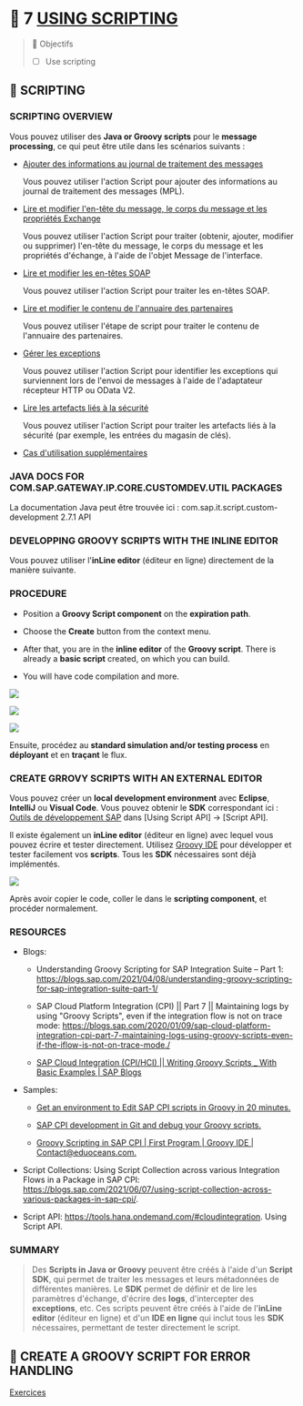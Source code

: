 # 🌸 7 [USING SCRIPTING](https://learning.sap.com/learning-journeys/developing-with-sap-integration-suite/using-adapters_f42fdb69-df78-4faf-bfd3-0a7b8c8beebd)

> 🌺 Objectifs
>
> - [ ] Use scripting

## 🌸 SCRIPTING

### SCRIPTING OVERVIEW

Vous pouvez utiliser des **Java or Groovy scripts** pour le **message processing**, ce qui peut être utile dans les scénarios suivants :

- [Ajouter des informations au journal de traitement des messages](https://help.sap.com/docs/CLOUD_INTEGRATION/368c481cd6954bdfa5d0435479fd4eaf/e8e928373b66488b8d78fb5a314b8a9e.html?locale=en-US)

  Vous pouvez utiliser l'action Script pour ajouter des informations au journal de traitement des messages (MPL).

- [Lire et modifier l'en-tête du message, le corps du message et les propriétés Exchange](https://help.sap.com/docs/CLOUD_INTEGRATION/368c481cd6954bdfa5d0435479fd4eaf/5822f320823040af915c54a379463547.html?locale=en-US)

  Vous pouvez utiliser l'action Script pour traiter (obtenir, ajouter, modifier ou supprimer) l'en-tête du message, le corps du message et les propriétés d'échange, à l'aide de l'objet Message de l'interface.

- [Lire et modifier les en-têtes SOAP](https://help.sap.com/docs/CLOUD_INTEGRATION/368c481cd6954bdfa5d0435479fd4eaf/8a2827d030b345f998199774266b9810.html?locale=en-US)

  Vous pouvez utiliser l'action Script pour traiter les en-têtes SOAP.

- [Lire et modifier le contenu de l'annuaire des partenaires](https://help.sap.com/docs/CLOUD_INTEGRATION/368c481cd6954bdfa5d0435479fd4eaf/ab10d02667fe48309bd2d5cd5e06e4f3.html?locale=en-US)

  Vous pouvez utiliser l'étape de script pour traiter le contenu de l'annuaire des partenaires.

- [Gérer les exceptions](https://help.sap.com/docs/CLOUD_INTEGRATION/368c481cd6954bdfa5d0435479fd4eaf/e29a49d229ce40aa8d2f035da80088a9.html?locale=en-US)

  Vous pouvez utiliser l'action Script pour identifier les exceptions qui surviennent lors de l'envoi de messages à l'aide de l'adaptateur récepteur HTTP ou OData V2.

- [Lire les artefacts liés à la sécurité](https://help.sap.com/docs/CLOUD_INTEGRATION/368c481cd6954bdfa5d0435479fd4eaf/8dd981e4f1f44d22bee22c174e5c52d0.html?locale=en-US)

  Vous pouvez utiliser l'action Script pour traiter les artefacts liés à la sécurité (par exemple, les entrées du magasin de clés).

- [Cas d'utilisation supplémentaires](https://help.sap.com/docs/CLOUD_INTEGRATION/368c481cd6954bdfa5d0435479fd4eaf/bc92c7a4c5a641cbb282895b2c6d6225.html?locale=en-US)

### JAVA DOCS FOR COM.SAP.GATEWAY.IP.CORE.CUSTOMDEV.UTIL PACKAGES

La documentation Java peut être trouvée ici : com.sap.it.script.custom-development 2.7.1 API

### DEVELOPPING GROOVY SCRIPTS WITH THE INLINE EDITOR

Vous pouvez utiliser l'**inLine editor** (éditeur en ligne) directement de la manière suivante.

### PROCEDURE

- Position a **Groovy Script component** on the **expiration path**.

- Choose the **Create** button from the context menu.

- After that, you are in the **inline editor** of the **Groovy script**. There is already a **basic script** created, on which you can build.

- You will have code compilation and more.

![](./RESSOURCES/CLD900_20_U5L7_001_scr.png)

![](./RESSOURCES/CLD900_20_U5L7_002_scr.png)

![](./RESSOURCES/CLD900_20_U5L7_003_scr.png)

Ensuite, procédez au **standard simulation and/or testing process** en **déployant** et en **traçant** le flux.

### CREATE GRROVY SCRIPTS WITH AN EXTERNAL EDITOR

Vous pouvez créer un **local development environment** avec **Eclipse**, **IntelliJ** ou **Visual Code**. Vous pouvez obtenir le **SDK** correspondant ici : [Outils de développement SAP](https://tools.hana.ondemand.com/#cloudintegration) dans [Using Script API] → [Script API].

Il existe également un **inLine editor** (éditeur en ligne) avec lequel vous pouvez écrire et tester directement. Utilisez [Groovy IDE](https://groovyide.com/cpi) pour développer et tester facilement vos **scripts**. Tous les **SDK** nécessaires sont déjà implémentés.

![](./RESSOURCES/CLD900_20_U5L7_004_scr.png)

Après avoir copier le code, coller le dans le **scripting component**, et procéder normalement.

### RESOURCES

- Blogs:

  - Understanding Groovy Scripting for SAP Integration Suite – Part 1: https://blogs.sap.com/2021/04/08/understanding-groovy-scripting-for-sap-integration-suite-part-1/

  - SAP Cloud Platform Integration (CPI) || Part 7 || Maintaining logs by using "Groovy Scripts", even if the integration flow is not on trace mode: https://blogs.sap.com/2020/01/09/sap-cloud-platform-integration-cpi-part-7-maintaining-logs-using-groovy-scripts-even-if-the-iflow-is-not-on-trace-mode./

  - [SAP Cloud Integration (CPI/HCI) || Writing Groovy Scripts \_ With Basic Examples | SAP Blogs](https://blogs.sap.com/2021/09/16/sap-cloud-integration-cpi-hci-writing-groovy-scripts-_-with-basic-examples/)

- Samples:

  - [Get an environment to Edit SAP CPI scripts in Groovy in 20 minutes.](https://www.youtube.com/watch?v=QnxFlNkjio8)

  - [SAP CPI development in Git and debug your Groovy scripts.](https://www.youtube.com/watch?v=B9yubILChMY)

  - [Groovy Scripting in SAP CPI | First Program | Groovy IDE | Contact@eduoceans.com.](https://www.youtube.com/watch?v=kAENYB8DtPY)

- Script Collections: Using Script Collection across various Integration Flows in a Package in SAP CPI: https://blogs.sap.com/2021/06/07/using-script-collection-across-various-packages-in-sap-cpi/.

- Script API: https://tools.hana.ondemand.com/#cloudintegration. Using Script API.

### SUMMARY

> Des **Scripts in Java or Groovy** peuvent être créés à l'aide d'un **Script SDK**, qui permet de traiter les messages et leurs métadonnées de différentes manières. Le **SDK** permet de définir et de lire les paramètres d'échange, d'écrire des **logs**, d'intercepter des **exceptions**, etc. Ces scripts peuvent être créés à l'aide de l'**inLine editor** (éditeur en ligne) et d'un **IDE en ligne** qui inclut tous les **SDK** nécessaires, permettant de tester directement le script.

## 🌸 CREATE A GROOVY SCRIPT FOR ERROR HANDLING

[Exercices](https://learning.sap.com/learning-journeys/developing-with-sap-integration-suite/using-scripting_c0b19b3a-4a8c-48d1-871e-1d66990f102a)
